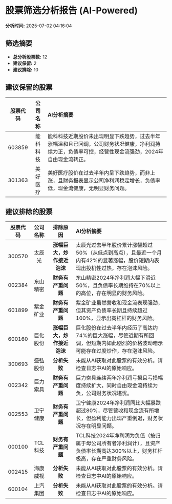 # 股票筛选分析报告 (AI-Powered)

**分析时间:** 2025-07-02 04:16:04

## 筛选摘要

- **总分析股票数:** 12
- **建议保留:** 2
- **建议排除:** 10

## 建议保留的股票

| 股票代码 | 公司名称 | AI分析摘要 |
|:---:|:---:|:---|
| 603859 | 能科科技 | 能科科技近期股价未出现明显下跌趋势，过去半年涨幅温和且已回调，公司财务状况健康，净利润持续为正，负债率可控，经营性现金流强劲，2024年自由现金流转正。 |
| 301363 | 美好医疗 | 美好医疗股价在过去半年内呈下跌趋势，而非上涨，且财务报表显示公司净利润稳定增长，负债率低，现金流健康，无明显财务问题。 |

## 建议排除的股票

| 股票代码 | 公司名称 | 排除原因 | AI分析摘要 |
|:---:|:---:|:---:|:---|
| 300570 | 太辰光 | **涨幅巨大，炒作接近泡沫** | 太辰光过去半年股价累计涨幅超过50%（从低点到高点），且最近一个月内有42%的显著涨幅，股价短期内表现出投机性过热，存在泡沫风险。 |
| 002384 | 东山精密 | **财务有严重问题** | 东山精密2024年净利润大幅下滑近50%，且负债率长期维持在70%以上的高位，存在明显的财务风险。 |
| 601899 | 紫金矿业 | **财务有严重问题** | 紫金矿业虽然营收和现金流表现强劲，但其资产负债率长期且持续超过100%，显示出高杠杆的财务风险。 |
| 600160 | 巨化股份 | **涨幅巨大，炒作接近泡沫** | 巨化股份在过去半年内经历了高达约74%的巨大涨幅，尽管近期有所回调，但短期内如此剧烈的价格波动暗示可能存在过度炒作，存在泡沫风险。 |
| 300693 | 盛弘股份 | **分析失败** | 未能从AI获取对此股票的有效分析。请检查日志中AI的原始响应。 |
| 002342 | 巨力索具 | **财务有严重问题** | 巨力索具连续两年净利润亏损且亏损幅度持续扩大，同时自由现金流持续为负，公司财务状况堪忧。 |
| 002553 | 卫宁健康 | **财务有严重问题** | 卫宁健康2024年净利润同比大幅暴跌超过80%，尽管营收和现金流有所增长，但盈利能力出现严重倒退，财务状况存在明显问题。 |
| 000100 | TCL科技 | **财务有严重问题** | TCL科技2024年净利润为负值（按归属于母公司所有者净利润计），且资产负债率长期高达300%以上，财务杠杆极高，存在严重财务风险。 |
| 002415 | 海康威视 | **分析失败** | 未能从AI获取对此股票的有效分析。请检查日志中AI的原始响应。 |
| 600104 | 上汽集团 | **分析失败** | 未能从AI获取对此股票的有效分析。请检查日志中AI的原始响应。 |
